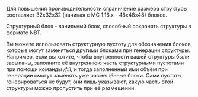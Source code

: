 Для повышения производительности ограничение размера структуры составляет 32x32x32 (начиная с MC 1.16.x - 48x48x48)
блоков.

Структурный блок - ванильный блок, способный сохранять структуры в формате NBT.

Вы можете использовать структурную пустоту для обозначения блоков, которые могут заменяться другими блоками при
генерации структуры. Например, если вы хотите, чтобы внутренности вашей структуры были засыпаны, заполните её внутреннюю
часть структурными пустотами при помощи команды _/fill_, и тогда заполненный ими объём при генерации смогут заменять уже
размещённые блоки. Сами пустоты генерироваться не будут, они лишь указывают, какую часть этой структуры можно пропустить
при её размещении.